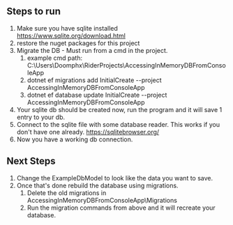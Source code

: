 ## Steps to run

1. Make sure you have sqlite installed
   https://www.sqlite.org/download.html
2. restore the nuget packages for this project
3. Migrate the DB - Must run from a cmd in the project.
    1. example cmd path: C:\Users\Doomphx\RiderProjects\AccessingInMemoryDBFromConsoleApp
    1. dotnet ef migrations add InitialCreate --project AccessingInMemoryDBFromConsoleApp
    2. dotnet ef database update InitialCreate --project AccessingInMemoryDBFromConsoleApp
4. Your sqlite db should be created now, run the program and it will save 1 entry to your db. 
5. Connect to the sqlite file with some database reader.
   This works if you don't have one already. https://sqlitebrowser.org/
6. Now you have a working db connection.

## Next Steps
1. Change the ExampleDbModel to look like the data you want to save.
2. Once that's done rebuild the database using migrations.
   1. Delete the old migrations in AccessingInMemoryDBFromConsoleApp\Migrations
   2. Run the migration commands from above and it will recreate your database.